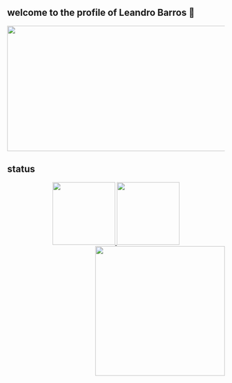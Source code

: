 ## welcome to the profile of Leandro Barros 👋

<img height="290" width="850" src="https://1.bp.blogspot.com/-wtSOPMPBR10/V4yw76ua6sI/AAAAAAAAEzo/0pQtVQJW7bM3EGfuZGZEatz52k7y44m5gCKgB/s1600/streetfighter-animation.gif">

## status

<div align="center">
  <a href="https://github.com/leoBarrosDev">
  <img height="145em" src="https://github-readme-stats.vercel.app/api?username=leoBarrosDev&show_icons=true&theme=dark&include_all_commits=true&count_private=true"/>
  <img height="145em" src="https://github-readme-stats.vercel.app/api/top-langs/?username=leoBarrosDev&layout=compact&langs_count=7&theme=dark"/>      
</div>
  
 <img align="right"  width="300" src="https://static.wikia.nocookie.net/streetfighter/images/4/49/File-RyuSpecial.gif/revision/latest/scale-to-width-down/366?cb=20100102124142">
